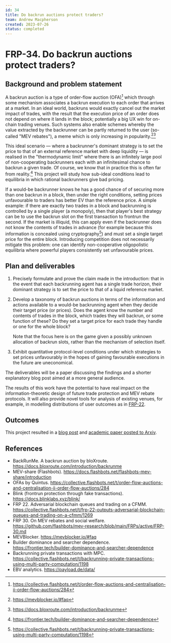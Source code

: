 ```yaml
---
id: 34
title: Do backrun auctions protect traders?
team: Andrew Macpherson
created: 2023-07-26
status: completed
---
```


# FRP-34. Do backrun auctions protect traders?

## Background and problem statement

A backrun auction is a type of order-flow auction (OFA)[^ofa] which through some mechanism associates a backrun execution to each order that arrives at a market. In an ideal world, backruns would exactly cancel out the market impact of trades, with the result that the execution price of an order does not depend on where it lands in the block; potentially a big UX win for on-chain trading venues. Such systems also enable schemes whereby the value extracted by the backrunner can be partly returned to the user (so-called "MEV rebates"), a meme which is only increasing in popularity.[^mevblocker][^backrunme]

This ideal scenario — where a backrunner's dominant strategy is to set the price to that of an external reference market with deep liquidity — is realised in the "thermodynamic limit" where there is an infinitely large pool of non-cooperating backrunners each with an infinitesimal chance to backrun a given trade. Of course, we know that in practice this is often far from reality.[^payload] This project will study how sub-ideal conditions lead to equilibria in which rational backrunners give bad pricing.

If a would-be backrunner knows he has a good chance of of securing more than one backrun in a block, then under the right conditions, setting prices unfavourable to traders has better EV than the reference price. A simple example: if there are exactly two trades in a block and backrunning is controlled by a single player (a monopoly), then that player's best strategy can be to use the backrun slot on the first transaction to frontrun the second. If the market is illiquid, this can apply even if the backrunner does not know the contents of trades in advance (for example because this information is concealed using cryptography[^secret]) and must set a single target price for the entire block. Introducing competition does not necessarily mitigate this problem: one can identify non-cooperative oligopolistic equilibria where powerful players consistently set unfavourable prices.

## Plan and deliverables

1. Precisely formulate and prove the claim made in the introduction: that in the event that each backrunning agent has a single trade horizon, their dominant strategy is to set the price to that of a liquid reference market.

2. Develop a taxonomy of backrun auctions in terms of the information and actions available to a would-be backrunning agent when they decide their target price (or prices). Does the agent know the number and contents of trades in the block, which trades they will backrun, or some function of these? Do they set a target price for each trade they handle or one for the whole block? 

   Note that the focus here is on the game given a possibly unknown allocation of backrun slots, rather than the mechanism of selection itself.

3. Exhibit quantitative protocol-level conditions under which strategies to set prices unfavourably in the hopes of gaining favourable executions in the future are uneconomical.

The deliverables will be a paper discussing the findings and a shorter explanatory blog post aimed at a more general audience.

The results of this work have the potential to have real impact on the information-theoretic design of future trade protection and MEV rebate protocols. It will also provide novel tools for analysis of existing venues, for example, in modelling distributions of user outcomes as in [FRP-22](https://collective.flashbots.net/t/frp-22-outputs-adversarial-blockchain-queues-and-trading-on-a-cfmm/1269).

## Outcomes
This project resulted in a [blog post](https://awmacpherson.com/posts/backrun-auction/) and [academic paper posted to Arxiv](https://arxiv.org/abs/2401.08302). 

## References

- BackRunMe. A backrun auction by bloXroute. https://docs.bloxroute.com/introduction/backrunme
- MEV-share (Flashbots). https://docs.flashbots.net/flashbots-mev-share/introduction
- OFAs by Quintus. https://collective.flashbots.net/t/order-flow-auctions-and-centralisation-ii-order-flow-auctions/284
- Blink (frontrun protection through fake transactions). https://docs.blinklabs.xyz/blink/
- FRP 22. Adversarial blockchain queues and trading on a CFMM. https://collective.flashbots.net/t/frp-22-outputs-adversarial-blockchain-queues-and-trading-on-a-cfmm/1269
- FRP 30. On MEV rebates and social welfare. https://github.com/flashbots/mev-research/blob/main/FRPs/active/FRP-30.md
- MEVBlocker. https://mevblocker.io/#faq
- Builder dominance and searcher dependence. https://frontier.tech/builder-dominance-and-searcher-dependence
- Backrunning private transactions with MPC. https://collective.flashbots.net/t/backrunning-private-transactions-using-multi-party-computation/1198
- EBV analytics. https://payload.de/data/

[^ofa]: https://collective.flashbots.net/t/order-flow-auctions-and-centralisation-ii-order-flow-auctions/284
[^mevblocker]: https://mevblocker.io/#faq
[^backrunme]: https://docs.bloxroute.com/introduction/backrunme
[^payload]: https://frontier.tech/builder-dominance-and-searcher-dependence
[^secret]: https://collective.flashbots.net/t/backrunning-private-transactions-using-multi-party-computation/1198

